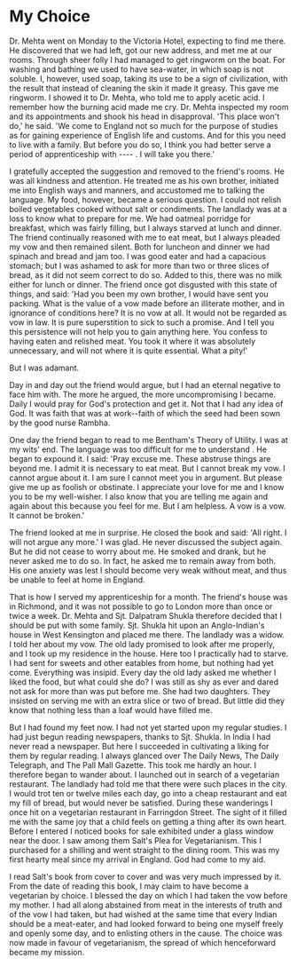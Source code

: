 # My Choice

Dr. Mehta went on Monday to the Victoria Hotel, expecting to find me there. He discovered that we had left, got our new address, and met me at our rooms. Through sheer folly I had managed to get ringworm on the boat. For washing and bathing we used to have sea-water, in which soap is not soluble. I, however, used soap, taking its use to be a sign of civilization, with the result that instead of cleaning the skin it made it greasy. This gave me ringworm. I showed it to Dr. Mehta, who told me to apply acetic acid. I remember how the burning acid made me cry. Dr. Mehta inspected my room and its appointments and shook his head in disapproval. 'This place won't do,' he said. 'We come to England not so much for the purpose of studies as for gaining experience of English life and customs. And for this you need to live with a family. But before you do so, I think you had better serve a period of apprenticeship with ---- . I will take you there.'

I gratefully accepted the suggestion and removed to the friend's rooms. He was all kindness and attention. He treated me as his own brother, initiated me into English ways and manners, and accustomed me to talking the language. My food, however, became a serious question. I could not relish boiled vegetables cooked without salt or condiments. The landlady was at a loss to know what to prepare for me. We had oatmeal porridge for breakfast, which was fairly filling, but I always starved at lunch and dinner. The friend continually reasoned with me to eat meat, but I always pleaded my vow and then remained silent. Both for luncheon and dinner we had spinach and bread and jam too. I was good eater and had a capacious stomach; but I was ashamed to ask for more than two or three slices of bread, as it did not seem correct to do so. Added to this, there was no milk either for lunch or dinner. The friend once got disgusted with this state of things, and said: 'Had you been my own brother, I would have sent you packing. What is the value of a vow made before an illiterate mother, and in ignorance of conditions here? It is no vow at all. It would not be regarded as vow in law. It is pure superstition to sick to such a promise. And I tell you this persistence will not help you to gain anything here. You confess to having eaten and relished meat. You took it where it was absolutely unnecessary, and will not where it is quite essential. What a pity!'

But I was adamant.

Day in and day out the friend would argue, but I had an eternal negative to face him with. The more he argued, the more uncompromising I became. Daily I would pray for God's protection and get it. Not that I had any idea of God. It was faith that was at work--faith of which the seed had been sown by the good nurse Rambha.

One day the friend began to read to me Bentham's Theory of Utility. I was at my wits' end. The language was too difficult for me to understand . He began to expound it. I said: 'Pray excuse me. These abstruse things are beyond me. I admit it is necessary to eat meat. But I cannot break my vow. I cannot argue about it. I am sure I cannot meet you in argument. But please give me up as foolish or obstinate. I appreciate your love for me and I know you to be my well-wisher. I also know that you are telling me again and again about this because you feel for me. But I am helpless. A vow is a vow. It cannot be broken.'

The friend looked at me in surprise. He closed the book and said: 'All right. I will not argue any more.' I was glad. He never discussed the subject again. But he did not cease to worry about me. He smoked and drank, but he never asked me to do so. In fact, he asked me to remain away from both. His one anxiety was lest I should become very weak without meat, and thus be unable to feel at home in England.

That is how I served my apprenticeship for a month. The friend's house was in Richmond, and it was not possible to go to London more than once or twice a week. Dr. Mehta and Sjt. Dalpatram Shukla therefore decided that I should be put with some family. Sjt. Shukla hit upon an Anglo-Indian's house in West Kensington and placed me there. The landlady was a widow. I told her about my vow. The old lady promised to look after me properly, and I took up my residence in the house. Here too I practically had to starve. I had sent for sweets and other eatables from home, but nothing had yet come. Everything was insipid. Every day the old lady asked me whether I liked the food, but what could she do? I was still as shy as ever and dared not ask for more than was put before me. She had two daughters. They insisted on serving me with an extra slice or two of bread. But little did they know that nothing less than a loaf would have filled me.

But I had found my feet now. I had not yet started upon my regular studies. I had just begun reading newspapers, thanks to Sjt. Shukla. In India I had never read a newspaper. But here I succeeded in cultivating a liking for them by regular reading. I always glanced over The Daily News, The Daily Telegraph, and The Pall Mall Gazette. This took me hardly an hour. I therefore began to wander about. I launched out in search of a vegetarian restaurant. The landlady had told me that there were such places in the city. I would trot ten or twelve miles each day, go into a cheap restaurant and eat my fill of bread, but would never be satisfied. During these wanderings I once hit on a vegetarian restaurant in Farringdon Street. The sight of it filled me with the same joy that a child feels on getting a thing after its own heart. Before I entered I noticed books for sale exhibited under a glass window near the door. I saw among them Salt's Plea for Vegetarianism. This I purchased for a shilling and went straight to the dining room. This was my first hearty meal since my arrival in England. God had come to my aid.

I read Salt's book from cover to cover and was very much impressed by it. From the date of reading this book, I may claim to have become a vegetarian by choice. I blessed the day on which I had taken the vow before my mother. I had all along abstained from meat in the interests of truth and of the vow I had taken, but had wished at the same time that every Indian should be a meat-eater, and had looked forward to being one myself freely and openly some day, and to enlisting others in the cause. The choice was now made in favour of vegetarianism, the spread of which henceforward became my mission. 

